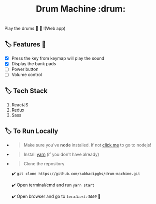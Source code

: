 <div align="center"> <h1>Drum Machine :drum:<h1> </div>

Play the drums :drum: :sparkling_heart: !(Web app)

## :label: Features :100: 
- [x] Press the key from keymap will play the sound
- [x] Display the bank pads
- [ ] Power button
- [ ] Volume control

## :label: Tech Stack
1. ReactJS
2. Redux
3. Sass

## :label: To Run Locally
- >Make sure you've **node** installed. If not [click me](https://nodejs.org) to go to nodejs!

- >Install [yarn](https://classic.yarnpkg.com/en/) (if you don't have already)

- >Clone the repository
	
	:heavy_check_mark: ```git clone https://github.com/subhadipghs/drum-machine.git```
	
	:heavy_check_mark: Open terminal/cmd and run ``` yarn start ```

	:heavy_check_mark:  Open browser and go to *```localhost:3000```* :rocket:
